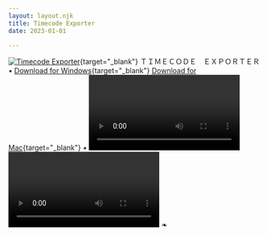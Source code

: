 ```yaml
---
layout: layout.njk
title: Timecode Exporter
date: 2023-01-01

---
```


[![Timecode Exporter](/Timecode-Exporter/img/icon.png)](/Timecode%20Exporter%20v1.0.0.zip){target="_blank"}
ＴＩＭＥＣＯＤＥ　ＥＸＰＯＲＴＥＲ
•
[Download for Windows](https://github.com/Timecode-Exporter/Timecode-Exporter/releases/download/v1.0.2/Windows_v1.0.2.zip){target="_blank"}
[Download for Mac](https://github.com/Timecode-Exporter/Timecode-Exporter/releases/download/v1.0.2/Mac_v1.0.2.zip){target="_blank"}
•
<video controls><source src="https://github.com/Timecode-Exporter/Timecode-Exporter/raw/refs/heads/main/Tutorials/Premiere%20%7C%20Timecode%20Exporter%20Tutorial.mp4" type="video/mp4"/></video>
<video controls><source src="https://github.com/Timecode-Exporter/Timecode-Exporter/raw/refs/heads/main/Tutorials/Resolve%20%7C%20Timecode%20Exporter%20Tutorial.mp4" type="video/mp4"/></video>
❧
